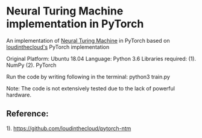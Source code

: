 # Neural Turing Machine implementation in PyTorch
An implementation of [Neural Turing Machine](https://arxiv.org/pdf/1410.5401.pdf) in PyTorch based on [loudinthecloud's](https://github.com/loudinthecloud) PyTorch implementation

Original Platform: Ubuntu 18.04
Language: Python 3.6
Libraries required: (1). NumPy
                    (2). PyTorch

Run the code by writing following in the terminal:
python3 train.py

Note: The code is not extensively tested due to the lack of powerful hardware.

## Reference:
1). https://github.com/loudinthecloud/pytorch-ntm
